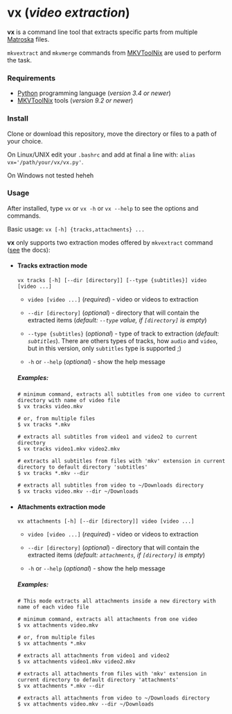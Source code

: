 # vx (*video extraction*)

**vx** is a command line tool that extracts specific parts from multiple [Matroska](https://www.matroska.org/) files. 

`mkvextract` and `mkvmerge` commands from [MKVToolNix](https://mkvtoolnix.download/) are used to perform the
task.

### Requirements

* [Python](https://www.python.org/) programming language (*version 3.4 or newer*)
* [MKVToolNix](https://mkvtoolnix.download/) tools (*version 9.2 or newer*)

### Install

Clone or download this repository, move the directory or files to a path of your choice.

On Linux/UNIX edit your `.bashrc` and add at final a line with: `alias vx='/path/your/vx/vx.py'`.

On Windows not tested heheh

### Usage

After installed, type `vx` or `vx -h` or `vx --help` to see the options and commands.

Basic usage: `vx [-h] {tracks,attachments} ...`

**vx** only supports two extraction modes offered by `mkvextract` command ([see](https://mkvtoolnix.download/doc/mkvextract.html#mkvextract.synopsis) the docs):

* #### Tracks extraction mode
  
  `vx tracks [-h] [--dir [directory]] [--type {subtitles}] video [video ...]`
  
  * `video [video ...]` (*required*) - video or videos to extraction
  
  * `--dir [directory]` (*optional*) - directory that will contain the extracted items (*default: `--type` value, if `[directory]` is empty*)
  
  * `--type {subtitles}` (*optional*) - type of track to extraction (*default: `subtitles`*). There are others types of tracks, how `audio` and `video`, but in this version, only `subtitles` type is supported ;)
  
  * `-h` or `--help` (*optional*) - show the help message
 
  ##### Examples:
  ```
  # minimum command, extracts all subtitles from one video to current directory with name of video file
  $ vx tracks video.mkv
  
  # or, from multiple files
  $ vx tracks *.mkv

  # extracts all subtitles from video1 and video2 to current directory
  $ vx tracks video1.mkv video2.mkv 

  # extracts all subtitles from files with 'mkv' extension in current directory to default directory 'subtitles'
  $ vx tracks *.mkv --dir 

  # extracts all subtitles from video to ~/Downloads directory
  $ vx tracks video.mkv --dir ~/Downloads
  ```

* #### Attachments extraction mode

  `vx attachments [-h] [--dir [directory]] video [video ...]`

  * `video [video ...]` (*required*) - video or videos to extraction
  
  * `--dir [directory]` (*optional*) - directory that will contain the extracted items (*default: `attachments`, if `[directory]` is empty*)
  
  * `-h` or `--help` (*optional*) - show the help message
  
  ##### Examples:
  ```
  # This mode extracts all attachments inside a new directory with name of each video file

  # minimum command, extracts all attachments from one video
  $ vx attachments video.mkv
  
  # or, from multiple files
  $ vx attachments *.mkv

  # extracts all attachments from video1 and video2
  $ vx attachments video1.mkv video2.mkv 

  # extracts all attachments from files with 'mkv' extension in current directory to default directory 'attachments'
  $ vx attachments *.mkv --dir 

  # extracts all attachments from video to ~/Downloads directory
  $ vx attachments video.mkv --dir ~/Downloads
  ```
